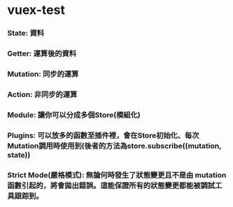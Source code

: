 # vuex-test
### State: 資料
### Getter: 運算後的資料
### Mutation: 同步的運算
### Action: 非同步的運算
### Module: 讓你可以分成多個Store(模組化)
### Plugins: 可以放多的函數至插件裡，會在Store初始化、每次Mutation調用時使用到(後者的方法為store.subscribe((mutation, state))
### Strict Mode(嚴格模式): 無論何時發生了狀態變更且不是由 mutation 函數引起的，將會拋出錯誤。這能保證所有的狀態變更都能被調試工具跟踪到。